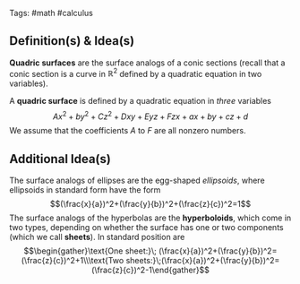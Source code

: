 Tags: #math #calculus 
## Definition(s) & Idea(s)
**Quadric surfaces** are the surface analogs of a conic sections (recall that a conic section is a curve in $\mathbb{R}^2$ defined by a quadratic equation in two variables).

A **quadric surface** is defined by a quadratic equation in *three* variables$$Ax^2+by^2+Cz^2+Dxy+Eyz+Fzx+ax+by+cz+d$$
We assume that the coefficients $A$ to $F$ are all nonzero numbers.

## Additional Idea(s)
The surface analogs of ellipses are the egg-shaped *ellipsoids*, where ellipsoids in standard form have the form$$(\frac{x}{a})^2+(\frac{y}{b})^2+(\frac{z}{c})^2=1$$
The surface analogs of the hyperbolas are the **hyperboloids**, which come in two types, depending on whether the surface has one or two components (which we call **sheets**). In standard position are $$\begin{gather}\text{One sheet:}\; (\frac{x}{a})^2+(\frac{y}{b})^2=(\frac{z}{c})^2+1\\\text{Two sheets:}\;(\frac{x}{a})^2+(\frac{y}{b})^2=(\frac{z}{c})^2-1\end{gather}$$


